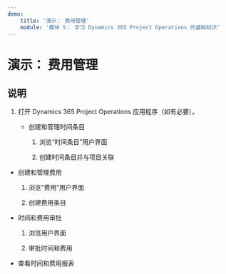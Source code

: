 ```yaml
---
demo:
    title: '演示： 费用管理'
    module: '模块 5： 学习 Dynamics 365 Project Operations 的基础知识'
---
```


# 演示： 费用管理

## 说明

1. 打开 Dynamics 365 Project Operations 应用程序（如有必要）。 

	- 创建和管理时间条目

		1. 浏览“时间条目”用户界面

		2. 创建时间条目并与项目关联

- 创建和管理费用

	1. 浏览“费用”用户界面

	2. 创建费用条目

- 时间和费用审批

	1. 浏览用户界面

	2. 审批时间和费用

- 查看时间和费用报表
